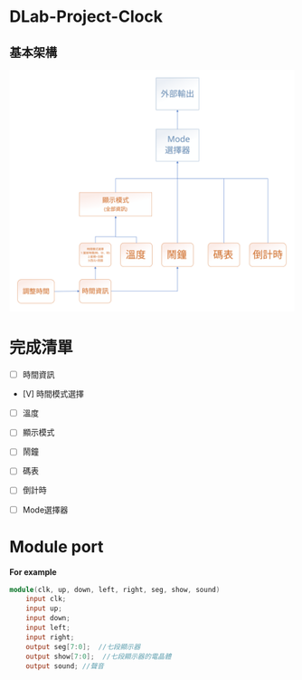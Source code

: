# DLab-Project-Clock

## 基本架構

![clk](picture/clk_update1.svg)

# 完成清單
- [ ] 時間資訊
- [V] 時間模式選擇
- [ ] 溫度
- [ ] 顯示模式
- [ ] 鬧鐘
- [ ] 碼表
- [ ] 倒計時
- [ ] Mode選擇器  
  

  
 
# Module port

**For example**
```verilog
module(clk, up, down, left, right, seg, show, sound)
    input clk;
    input up;
    input down;
    input left;
    input right;
    output seg[7:0];  //七段顯示器
    output show[7:0];  //七段顯示器的電晶體
    output sound; //聲音
```


    
